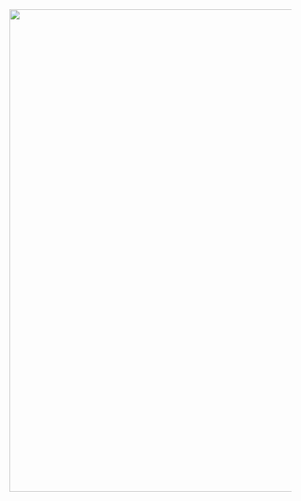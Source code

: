   <img align="center" src="https://media2.giphy.com/media/IJN8K3ogDXbh657ZBV/giphy.gif" width="900" height="860"> 
